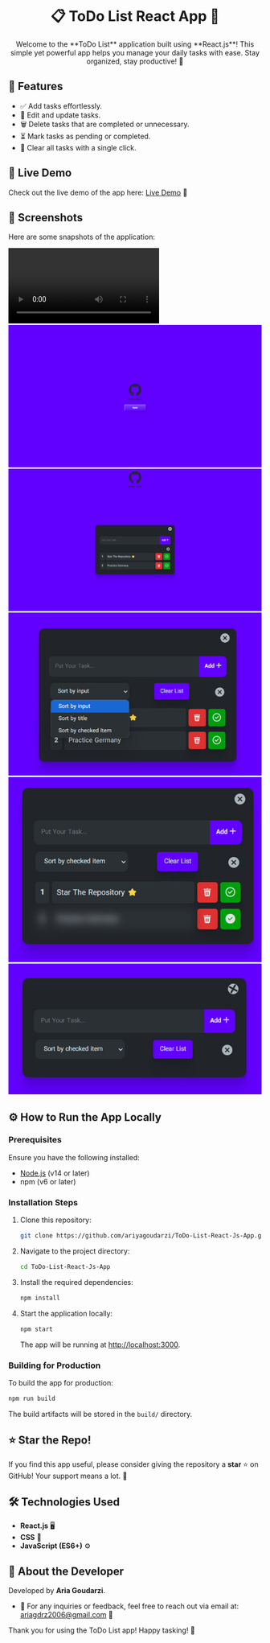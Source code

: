 
<h1 align='center'><b>📋 ToDo List React App 🚀</b></h1>
<p align='center'>Welcome to the **ToDo List** application built using **React.js**! This simple yet powerful app helps you manage your daily tasks with ease. Stay organized, stay productive! 💪</p>

## 🌟 Features

- ✅ Add tasks effortlessly.
- 📝 Edit and update tasks.
- 🗑️ Delete tasks that are completed or unnecessary.
- ⏳ Mark tasks as pending or completed.
- 📅 Clear all tasks with a single click.

## 🎥 Live Demo

Check out the live demo of the app here: [Live Demo](https://main--todo-list-react-app-ariagdrz.netlify.app/) 🔗

## 📸 Screenshots

Here are some snapshots of the application:

![Screenshot 1](./screen-shots/test.mp4)
![Screenshot 1](./screen-shots/1.jpg)
![Screenshot 2](./screen-shots/2.jpg)
![Screenshot 3](./screen-shots/3.jpg)
![Screenshot 4](./screen-shots/4.jpg)
![Screenshot 5](./screen-shots/5.jpg)

## ⚙️ How to Run the App Locally

### Prerequisites
Ensure you have the following installed:
- [Node.js](https://nodejs.org/) (v14 or later)
- npm (v6 or later)

### Installation Steps
1. Clone this repository:
   ```bash
   git clone https://github.com/ariyagoudarzi/ToDo-List-React-Js-App.git
   ```
2. Navigate to the project directory:
   ```bash
   cd ToDo-List-React-Js-App
   ```
3. Install the required dependencies:
   ```bash
   npm install
   ```
4. Start the application locally:
   ```bash
   npm start
   ```
   The app will be running at [http://localhost:3000](http://localhost:3000).

### Building for Production
To build the app for production:
```bash
npm run build
```
The build artifacts will be stored in the `build/` directory.

## ⭐️ Star the Repo!

If you find this app useful, please consider giving the repository a **star** ⭐️ on GitHub! Your support means a lot. 🌟

## 🛠 Technologies Used

- **React.js** 🖥️
- **CSS** 🎨
- **JavaScript (ES6+)** ⚙️

## 👤 About the Developer

Developed by **Aria Goudarzi**. 
- 📧 For any inquiries or feedback, feel free to reach out via email at: ariagdrz2006@gmail.com 📩

Thank you for using the ToDo List app! Happy tasking! 🎉
